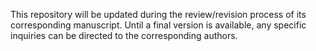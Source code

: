 This repository will be updated during the review/revision process of its corresponding manuscript. Until a final version is available, any specific inquiries can be directed to the corresponding authors.
